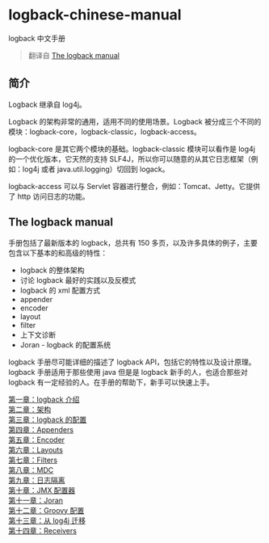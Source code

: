 # logback-chinese-manual
logback 中文手册
> 翻译自 [The logback manual](https://logback.qos.ch/manual/index.html)
## 简介

Logback 继承自 log4j。

Logback 的架构非常的通用，适用不同的使用场景。Logback 被分成三个不同的模块：logback-core，logback-classic，logback-access。

logback-core 是其它两个模块的基础。logback-classic 模块可以看作是 log4j 的一个优化版本，它天然的支持 SLF4J，所以你可以随意的从其它日志框架（例如：log4j 或者 java.util.logging）切回到 logack。

logback-access 可以与 Servlet 容器进行整合，例如：Tomcat、Jetty。它提供了 http 访问日志的功能。

## The logback manual

手册包括了最新版本的 logback，总共有 150 多页，以及许多具体的例子，主要包含以下基本的和高级的特性：

- logback 的整体架构
- 讨论 logback 最好的实践以及反模式
- logback 的 xml 配置方式
- appender
- encoder
- layout
- filter
- 上下文诊断
- Joran - logback 的配置系统

logback 手册尽可能详细的描述了 logback API，包括它的特性以及设计原理。logback 手册适用于那些使用 java 但是是 logback 新手的人，也适合那些对 logback 有一定经验的人。在手册的帮助下，新手可以快速上手。

[第一章：logback 介绍](https://github.com/Volong/logback-chinese-manual/blob/master/01%E7%AC%AC%E4%B8%80%E7%AB%A0%EF%BC%9Alogback%20%E4%BB%8B%E7%BB%8D.md)  
[第二章：架构](https://github.com/Volong/logback-chinese-manual/blob/master/02%E7%AC%AC%E4%BA%8C%E7%AB%A0%EF%BC%9A%E6%9E%B6%E6%9E%84.md)  
[第三章：logback 的配置](https://github.com/Volong/logback-chinese-manual/blob/master/03%E7%AC%AC%E4%B8%89%E7%AB%A0%EF%BC%9Alogback%20%E7%9A%84%E9%85%8D%E7%BD%AE.md)  
[第四章：Appenders](https://github.com/Volong/logback-chinese-manual/blob/master/04%E7%AC%AC%E5%9B%9B%E7%AB%A0%EF%BC%9AAppenders.md)  
[第五章：Encoder](https://github.com/Volong/logback-chinese-manual/blob/master/05%E7%AC%AC%E4%BA%94%E7%AB%A0%EF%BC%9AEncoder.md)   
[第六章：Layouts](https://github.com/Volong/logback-chinese-manual/blob/master/06%E7%AC%AC%E5%85%AD%E7%AB%A0%EF%BC%9ALayouts.md)  
[第七章：Filters](https://github.com/Volong/logback-chinese-manual/blob/master/07%E7%AC%AC%E4%B8%83%E7%AB%A0%EF%BC%9AFilters.md)  
[第八章：MDC](https://github.com/Volong/logback-chinese-manual/blob/master/08%E7%AC%AC%E5%85%AB%E7%AB%A0%EF%BC%9AMDC.md)  
[第九章：日志隔离](https://github.com/Volong/logback-chinese-manual/blob/master/09%E7%AC%AC%E4%B9%9D%E7%AB%A0%EF%BC%9A%E6%97%A5%E5%BF%97%E9%9A%94%E7%A6%BB.md)  
[第十章：JMX 配置器](https://github.com/Volong/logback-chinese-manual/blob/master/10%E7%AC%AC%E5%8D%81%E7%AB%A0%EF%BC%9AJMX%20%E9%85%8D%E7%BD%AE%E5%99%A8.md)  
[第十一章：Joran](https://github.com/Volong/logback-chinese-manual/blob/master/11%E7%AC%AC%E5%8D%81%E4%B8%80%E7%AB%A0%EF%BC%9AJoran.md)  
[第十二章：Groovy 配置](https://github.com/Volong/logback-chinese-manual/blob/master/12%E7%AC%AC%E5%8D%81%E4%BA%8C%E7%AB%A0%EF%BC%9AGroovy%20%E9%85%8D%E7%BD%AE.md)  
[第十三章：从 log4j 迁移](https://github.com/Volong/logback-chinese-manual/blob/master/13%E7%AC%AC%E5%8D%81%E4%B8%89%E7%AB%A0%EF%BC%9A%E4%BB%8E%20log4j%20%E8%BF%81%E7%A7%BB.md)  
[第十四章：Receivers](https://github.com/Volong/logback-chinese-manual/blob/master/14%E7%AC%AC%E5%8D%81%E5%9B%9B%E7%AB%A0%EF%BC%9AReceivers.md)
